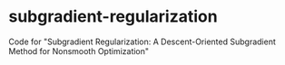# subgradient-regularization
Code for "Subgradient Regularization: A Descent-Oriented Subgradient Method for Nonsmooth Optimization"
